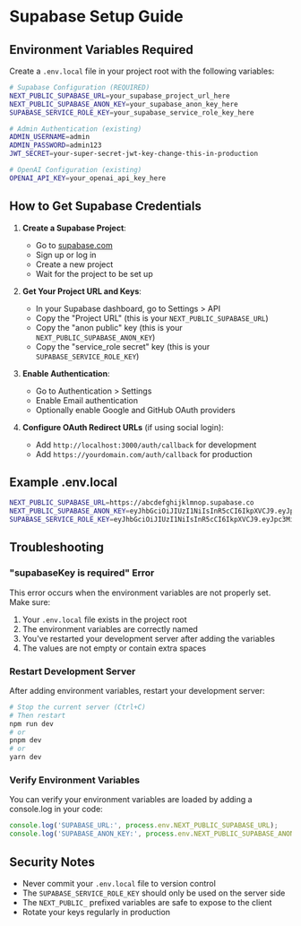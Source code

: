 # Supabase Setup Guide

## Environment Variables Required

Create a `.env.local` file in your project root with the following variables:

```bash
# Supabase Configuration (REQUIRED)
NEXT_PUBLIC_SUPABASE_URL=your_supabase_project_url_here
NEXT_PUBLIC_SUPABASE_ANON_KEY=your_supabase_anon_key_here
SUPABASE_SERVICE_ROLE_KEY=your_supabase_service_role_key_here

# Admin Authentication (existing)
ADMIN_USERNAME=admin
ADMIN_PASSWORD=admin123
JWT_SECRET=your-super-secret-jwt-key-change-this-in-production

# OpenAI Configuration (existing)
OPENAI_API_KEY=your_openai_api_key_here
```

## How to Get Supabase Credentials

1. **Create a Supabase Project**:
   - Go to [supabase.com](https://supabase.com)
   - Sign up or log in
   - Create a new project
   - Wait for the project to be set up

2. **Get Your Project URL and Keys**:
   - In your Supabase dashboard, go to Settings > API
   - Copy the "Project URL" (this is your `NEXT_PUBLIC_SUPABASE_URL`)
   - Copy the "anon public" key (this is your `NEXT_PUBLIC_SUPABASE_ANON_KEY`)
   - Copy the "service_role secret" key (this is your `SUPABASE_SERVICE_ROLE_KEY`)

3. **Enable Authentication**:
   - Go to Authentication > Settings
   - Enable Email authentication
   - Optionally enable Google and GitHub OAuth providers

4. **Configure OAuth Redirect URLs** (if using social login):
   - Add `http://localhost:3000/auth/callback` for development
   - Add `https://yourdomain.com/auth/callback` for production

## Example .env.local

```bash
NEXT_PUBLIC_SUPABASE_URL=https://abcdefghijklmnop.supabase.co
NEXT_PUBLIC_SUPABASE_ANON_KEY=eyJhbGciOiJIUzI1NiIsInR5cCI6IkpXVCJ9.eyJpc3MiOiJzdXBhYmFzZSIsInJlZiI6ImFiY2RlZmdoaWprbG1ub3AiLCJyb2xlIjoiYW5vbiIsImlhdCI6MTYzNjU0NjQwMCwiZXhwIjoxOTUyMTIyNDAwfQ.example
SUPABASE_SERVICE_ROLE_KEY=eyJhbGciOiJIUzI1NiIsInR5cCI6IkpXVCJ9.eyJpc3MiOiJzdXBhYmFzZSIsInJlZiI6ImFiY2RlZmdoaWprbG1ub3AiLCJyb2xlIjoic2VydmljZV9yb2xlIiwiaWF0IjoxNjM2NTQ2NDAwLCJleHAiOjE5NTIxMjI0MDB9.example
```

## Troubleshooting

### "supabaseKey is required" Error

This error occurs when the environment variables are not properly set. Make sure:

1. Your `.env.local` file exists in the project root
2. The environment variables are correctly named
3. You've restarted your development server after adding the variables
4. The values are not empty or contain extra spaces

### Restart Development Server

After adding environment variables, restart your development server:

```bash
# Stop the current server (Ctrl+C)
# Then restart
npm run dev
# or
pnpm dev
# or
yarn dev
```

### Verify Environment Variables

You can verify your environment variables are loaded by adding a console.log in your code:

```typescript
console.log('SUPABASE_URL:', process.env.NEXT_PUBLIC_SUPABASE_URL);
console.log('SUPABASE_ANON_KEY:', process.env.NEXT_PUBLIC_SUPABASE_ANON_KEY);
```

## Security Notes

- Never commit your `.env.local` file to version control
- The `SUPABASE_SERVICE_ROLE_KEY` should only be used on the server side
- The `NEXT_PUBLIC_` prefixed variables are safe to expose to the client
- Rotate your keys regularly in production 